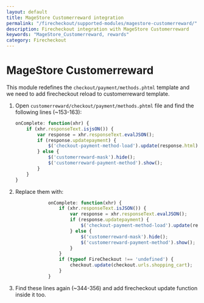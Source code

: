 ```yaml
---
layout: default
title: MageStore Customerreward integration
permalink: "/firecheckout/supported-modules/magestore-customerreward/"
description: Firecheckout integration with MageStore Customerreward
keywords: "MageStore_Customerreward, rewards"
category: Firecheckout
---
```


# MageStore Customerreward

This module redefines the ```checkout/payment/methods.phtml``` template and we
need to add firecheckout reload to customerreward template.

 1. Open ```customerreward/checkout/payment/methods.phtml``` file and find the
 following lines (~153-163):

    ```javascript
    onComplete: function(xhr) {
        if (xhr.responseText.isjsON()) {
            var response = xhr.responseText.evalJSON();
            if (response.updatepayment) {
                $('checkout-payment-method-load').update(response.html);
            } else {
                $('customerreward-mask').hide();
                $('customerreward-payment-method').show();
            }
        }
    }
    ```

 2. Replace them with:

    ```javascript
                onComplete: function(xhr) {
                    if (xhr.responseText.isJSON()) {
                        var response = xhr.responseText.evalJSON();
                        if (response.updatepayment) {
                            $('checkout-payment-method-load').update(response.html);
                        } else {
                            $('customerreward-mask').hide();
                            $('customerreward-payment-method').show();
                        }
                    }
                    if (typeof FireCheckout !== 'undefined') {
                        checkout.update(checkout.urls.shopping_cart);
                    }
                }
    ```

 3. Find these lines again (~344-356) and add firecheckout update function inside it too.
